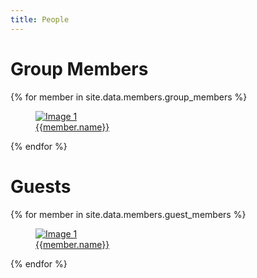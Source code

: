 ```yaml
---
title: People
---
```


# Group Members #

<div class="people_gallery">
{% for member in site.data.members.group_members %}
  <figure>
    <a href="{{member.website}}"
      ><img
        src="{{site.baseurl}}{{member.image}}"
        class="people_gallery__img"
        alt="Image 1"
      />
      <figcaption>{{member.name}}</figcaption>
    </a>
  </figure>
{% endfor %}
</div>

# Guests #

<div class="people_gallery">
{% for member in site.data.members.guest_members %}
  <figure>
    <a href="{{member.website}}"
      ><img
        src="{{site.baseurl}}{{member.image}}"
        class="people_gallery__img"
        alt="Image 1"
      />
      <figcaption>{{member.name}}</figcaption>
    </a>
  </figure>
{% endfor %}
</div>
